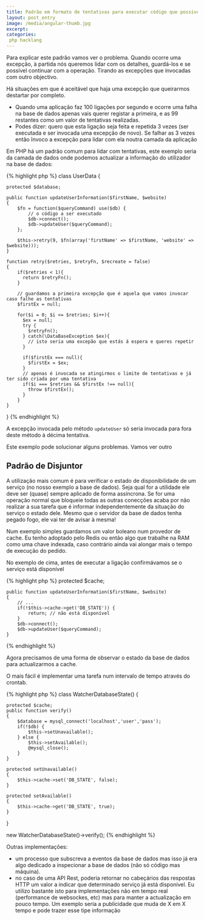 ```yaml
---
title: Padrão em formato de tentativas para executar código que possivelmente irá falhar
layout: post_entry
image: /media/angular-thumb.jpg
excerpt:
categories:
 php hacklang
---
```


Para explicar este padrão vamos ver o problema. Quando ocorre uma excepção, à partida nós queremos lidar com os detalhes, guardá-los e se possível continuar com a operação. Tirando as excepções que invocadas com outro objectivo.

Há situações em que é aceitável que haja uma excepção que queirarmos destartar por completo.

* Quando uma aplicação faz 100 ligações por segundo e ocorre uma falha na base de dados apenas vais querer registar a primeira, e as 99 restantes como um valor de tentativas realizadas.
* Podes dizer: quero que esta ligação seja feita e repetida 3 vezes (ser executada e ser invocada uma excepção de novo). Se falhar as 3 vezes então ĩnvoco a excepção para lidar com ela noutra camada da aplicação

Em PHP há um padrão comum para lidar com tentativas, este exemplo seria da camada de dados onde podemos actualizar a informação do utilizador na base de dados:

{% highlight php %}
  class UserData {

  	protected $database;

  	public function updateUserInformation($firstName, $website)
  	{
  		$fn = function($queryCommand) use($db) {
  			// o código a ser executado
  			$db->connect();
  			$db->updateUser($queryCommand);
  		};

  		$this->retry(9, $fn(array('firstName' => $firstName, 'website' => $website)));
  	}

  	function retry($retries, $retryFn, $recreate = false)
  	{
  		if($retries < 1){
  		  return $retryFn();
  		}

  		// guardamos a primeira excepção que é aquela que vamos invocar caso falhe as tentativas
  		$firstEx = null;

  		for($i = 0; $i <= $retries; $i++){
  		  $ex = null;
  		  try {
  		    $retryFn();
  		  } catch(\DataBaseException $ex){
  		  	// isto seria uma excepão que estás á espera e queres repetir
  		  }

  		  if($firstEx === null){
  		    $firstEx = $ex;
  		  }
  		  // apenas é invocada se atingirmos o limite de tentativas e já ter sido criada por uma tentativa
  		  if($i === $retries && $firstEx !== null){
  		    throw $firstEx();
  		  }
  		}
  	}
  }
{% endhighlight %}

A excepção invocada pelo método `updateUser` só seria invocada para fora deste método à décima tentativa.

Este exemplo pode solucionar alguns problemas. Vamos ver outro

## Padrão de Disjuntor

A utilização mais comum é para verificar o estado de disponibilidade de um serviço (no nosso exemplo a base de dados). Seja qual for a utilidade ele deve ser (quase) sempre aplicado de forma assíncrona. Se for uma operação normal que bloqueie todas as outras conecções acaba por não realizar a sua tarefa que é informar independentemente da situação do serviço o estado dele. Mesmo que o servidor da base de dados tenha pegado fogo, ele vai ter de avisar à mesma!

Num exemplo simples guardamos um valor boleano num provedor de cache. Eu tenho adoptado pelo Redis ou então algo que trabalhe na RAM como uma chave indexada, caso contrário ainda vai alongar mais o tempo de execução do pedido.

No exemplo de cima, antes de executar a ligação confirmávamos se o serviço está disponível

{% highlight php %}
	protected $cache;

	public function updateUserInformation($firstName, $website)
	{
		// ...
		if(!$this->cache->get('DB_STATE')) {
			return; // não está disponível
		}
		$db->connect();
		$db->updateUser($queryCommand);
	}
{% endhighlight %}

Agora precisamos de uma forma de observar o estado da base de dados para actualizarmos a cache.

O mais fácil é implementar uma tarefa num intervalo de tempo através do crontab.

{% highlight php %}
  class WatcherDatabaseState() {

  	protected $cache;
  	public function verify()
  	{
  		$database = mysql_connect('localhost','user','pass');
  		if(!$db) {
  			$this->setUnavailable();
  		} else {
  			$this->setAvailable();
  			@mysql_close();
  		}
  	}

  	protected setUnavailable()
  	{
  		$this->cache->set('DB_STATE', false);
  	}

  	protected setAvailable()
  	{
  		$this->cache->get('DB_STATE', true);
  	}
  }

  new WatcherDatabaseState()->verify();
{% endhighlight %}

Outras implementações:

* um processo que subscreva a eventos da base de dados mas isso já era algo dedicado a inspecionar a base de dados (não só código mas máquina).
* no caso de uma API Rest, poderia retornar no cabeçários das respostas HTTP um valor a indicar que determinado serviço já está disponível. Eu utilizo bastante isto para implementações não em tempo real (performance de websockes, etc) mas para manter a actualização em pouco tempo. Um exemplo seria a publicidade que muda de X em X tempo e pode trazer esse tipe informação
